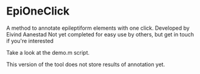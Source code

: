 # EpiOneClick
A method to annotate epileptiform elements with one click.
Developed by Eivind Aanestad
Not yet completed for easy use by others, but get in touch if you're interested

Take a look at the demo.m script.

This version of the tool does not store results of annotation yet.


